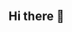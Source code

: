 ## Hi there 👋

<!--
**juneferre/juneferre** is a ✨ _special_ ✨ repository because its `README.md` (this file) appears on your GitHub profile.

Here are some ideas to get you started:

- 🔭 I’m currently working on a data science blog
- 🌱 I’m currently learning about Git
- 📫 How to reach me: @June Ferre on linkedIn
- ⚡ Fun fact: my birthday is in july
-->
